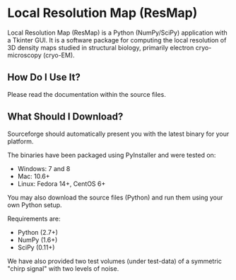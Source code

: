 Local Resolution Map (ResMap)
==========================
Local Resolution Map (ResMap) is a Python (NumPy/SciPy) application with a Tkinter GUI. It is a software package for computing the local resolution of 3D density maps studied in structural biology, primarily electron cryo-microscopy (cryo-EM).

How Do I Use It?
----------------
Please read the documentation within the source files.

What Should I Download?
-----------------------
Sourceforge should automatically present you with the latest binary for your platform.

The binaries have been packaged using PyInstaller and were tested on:

* Windows: 7 and 8
* Mac: 10.6+
* Linux: Fedora 14+, CentOS 6+

You may also download the source files (Python) and run them using your own Python setup.

Requirements are:

* Python (2.7+)
* NumPy (1.6+)
* SciPy (0.11+)

We have also provided two test volumes (under test-data) of a symmetric "chirp signal" with two levels of noise.